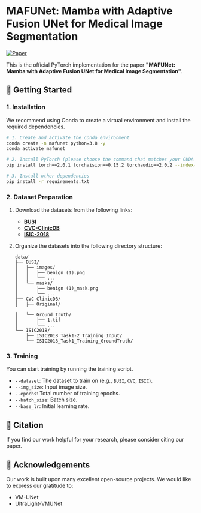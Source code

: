# MAFUNet: Mamba with Adaptive Fusion UNet for Medical Image Segmentation

[![Paper](https://img.shields.io/badge/Paper-Preprint-blue)](https://#) <!-- You can replace '#' with the link to your paper, e.g., an ArXiv link -->

This is the official PyTorch implementation for the paper **"MAFUNet: Mamba with Adaptive Fusion UNet for Medical Image Segmentation"**.

## 🚀 Getting Started

### 1. Installation

We recommend using Conda to create a virtual environment and install the required dependencies.

```bash
# 1. Create and activate the conda environment
conda create -n mafunet python=3.8 -y
conda activate mafunet

# 2. Install PyTorch (please choose the command that matches your CUDA version from the PyTorch website)
pip install torch==2.0.1 torchvision==0.15.2 torchaudio==2.0.2 --index-url https://download.pytorch.org/whl/cu118

# 3. Install other dependencies
pip install -r requirements.txt
```


### 2. Dataset Preparation

1.  Download the datasets from the following links:
    *   [**BUSI**](https://www.kaggle.com/datasets/aryashah2k/breast-ultrasound-images-dataset)
    *   [**CVC-ClinicDB**](https://polyp.grand-challenge.org/CVCClinicDB/)
    *   [**ISIC-2018**](https://challenge.isic-archive.com/data/)

2.  Organize the datasets into the following directory structure:

    ```
    data/
    ├── BUSI/
    │   ├── images/
    │   │   ├── benign (1).png
    │   │   └── ...
    │   └── masks/
    │       ├── benign (1)_mask.png
    │       └── ...
    ├── CVC-ClinicDB/
    │   ├── Original/

    │   └── Ground Truth/
    │       ├── 1.tif
    │       └── ...
    └── ISIC2018/
        ├── ISIC2018_Task1-2_Training_Input/
        └── ISIC2018_Task1_Training_GroundTruth/
    ```

### 3. Training

You can start training by running the training script.
*   `--dataset`: The dataset to train on (e.g., `BUSI`, `CVC`, `ISIC`).
*   `--img_size`: Input image size.
*   `--epochs`: Total number of training epochs.
*   `--batch_size`: Batch size.
*   `--base_lr`: Initial learning rate.


## 📜 Citation

If you find our work helpful for your research, please consider citing our paper.

## 🙏 Acknowledgements

Our work is built upon many excellent open-source projects. We would like to express our gratitude to:
*   VM-UNet
*   UltraLight-VMUNet


